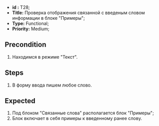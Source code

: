  - **id :** T28;
 - **Title:** Проверка отображения связанной с введеным словом информации в блоке "Примеры";
 - **Type:** Functional;
 - **Priority:** Medium;

## Precondition

1. Находимся в режиме "Текст".	

## Steps

1. В форму ввода пишем любое слово.
 
## Expected
  
1. Под блоком "Связанные слова" располагается блок "Примеры";
2. Блок включает в себя примеры к введенному ранее слову.